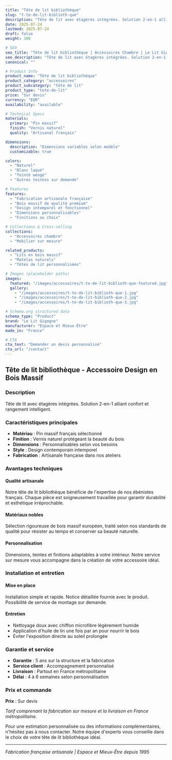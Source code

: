 ```yaml
---
title: "Tête de lit bibliothèque"
slug: "t-te-de-lit-biblioth-que"
description: "Tête de lit avec étagères intégrées. Solution 2-en-1 alliant confort et rangement intelligent."
date: 2025-07-24
lastmod: 2025-07-24
draft: false
weight: 300

# SEO
seo_title: "Tête de lit bibliothèque | Accessoires Chambre | Le Lit Gigogne"
seo_description: "Tête de lit avec étagères intégrées. Solution 2-en-1 alliant confort et rangement intelligent."
canonical: ""

# Product Info
product_name: "Tête de lit bibliothèque"
product_category: "accessoires"
product_subcategory: "tête de lit"
product_type: "tete-de-lit"
price: "Sur devis"
currency: "EUR"
availability: "available"

# Technical Specs
materials:
  primary: "Pin massif"
  finish: "Vernis naturel"
  quality: "Artisanal français"

dimensions:
  description: "Dimensions variables selon modèle"
  customizable: true

colors:
  - "Naturel"
  - "Blanc laqué" 
  - "Teinté wengé"
  - "Autres teintes sur demande"

# Features
features:
  - "Fabrication artisanale française"
  - "Bois massif de qualité premium"  
  - "Design intemporel et fonctionnel"
  - "Dimensions personnalisables"
  - "Finitions au choix"

# Collections & Cross-selling
collections:
  - "Accessoires chambre"
  - "Mobilier sur mesure"

related_products:
  - "Lits en bois massif"
  - "Matelas naturels"
  - "Têtes de lit personnalisées"

# Images (placeholder paths)
images:
  featured: "/images/accessoires/t-te-de-lit-biblioth-que-featured.jpg"
  gallery:
    - "/images/accessoires/t-te-de-lit-biblioth-que-1.jpg"
    - "/images/accessoires/t-te-de-lit-biblioth-que-2.jpg"
    - "/images/accessoires/t-te-de-lit-biblioth-que-3.jpg"

# Schema.org structured data
schema_type: "Product"
brand: "Le Lit Gigogne"
manufacturer: "Espace et Mieux-Être"
made_in: "France"

# CTA
cta_text: "Demander un devis personnalisé"
cta_url: "/contact"
---
```


## Tête de lit bibliothèque - Accessoire Design en Bois Massif

### Description

Tête de lit avec étagères intégrées. Solution 2-en-1 alliant confort et rangement intelligent.

### Caractéristiques principales

- **Matériau** : Pin massif français sélectionné
- **Finition** : Vernis naturel protégeant la beauté du bois
- **Dimensions** : Personnalisables selon vos besoins
- **Style** : Design contemporain intemporel
- **Fabrication** : Artisanale française dans nos ateliers

### Avantages techniques

#### Qualité artisanale
Notre tête de lit bibliothèque bénéficie de l'expertise de nos ébénistes français. Chaque pièce est soigneusement travaillée pour garantir durabilité et esthétique irréprochable.

#### Matériaux nobles
Sélection rigoureuse de bois massif européen, traité selon nos standards de qualité pour résister au temps et conserver sa beauté naturelle.

#### Personnalisation
Dimensions, teintes et finitions adaptables à votre intérieur. Notre service sur mesure vous accompagne dans la création de votre accessoire idéal.

### Installation et entretien

#### Mise en place
Installation simple et rapide. Notice détaillée fournie avec le produit. Possibilité de service de montage sur demande.

#### Entretien
- Nettoyage doux avec chiffon microfibre légèrement humide
- Application d'huile de lin une fois par an pour nourrir le bois
- Éviter l'exposition directe au soleil prolongée

### Garantie et service

- **Garantie** : 5 ans sur la structure et la fabrication
- **Service client** : Accompagnement personnalisé
- **Livraison** : Partout en France métropolitaine
- **Délai** : 4 à 6 semaines selon personnalisation

### Prix et commande

**Prix** : Sur devis

*Tarif comprenant la fabrication sur mesure et la livraison en France métropolitaine.*

Pour une estimation personnalisée ou des informations complémentaires, n'hésitez pas à nous contacter. Notre équipe d'experts vous conseille dans le choix de votre tête de lit bibliothèque idéal.

---

*Fabrication française artisanale | Espace et Mieux-Être depuis 1995*
